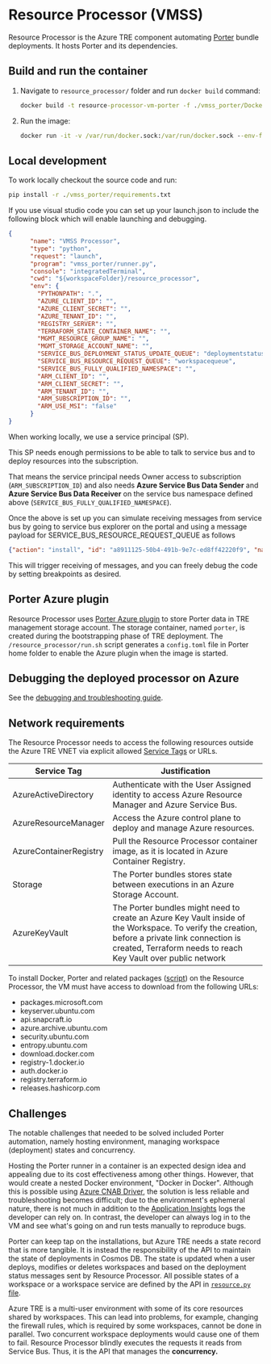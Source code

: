 # Resource Processor (VMSS)

Resource Processor is the Azure TRE component automating [Porter](https://porter.sh) bundle deployments. It hosts Porter and its dependencies.

## Build and run the container

1. Navigate to `resource_processor/` folder and run `docker build` command:

    ```cmd
    docker build -t resource-processor-vm-porter -f ./vmss_porter/Dockerfile .
    ```

1. Run the image:

    ```cmd
    docker run -it -v /var/run/docker.sock:/var/run/docker.sock --env-file .env resource-processor-vm-porter
    ```

## Local development

To work locally checkout the source code and run:

```cmd
pip install -r ./vmss_porter/requirements.txt
```

If you use visual studio code you can set up your launch.json to include the following block which will enable launching and debugging.

```json
{
      "name": "VMSS Processor",
      "type": "python",
      "request": "launch",
      "program": "vmss_porter/runner.py",
      "console": "integratedTerminal",
      "cwd": "${workspaceFolder}/resource_processor",
      "env": {
        "PYTHONPATH": ".",
        "AZURE_CLIENT_ID": "",
        "AZURE_CLIENT_SECRET": "",
        "AZURE_TENANT_ID": "",
        "REGISTRY_SERVER": "",
        "TERRAFORM_STATE_CONTAINER_NAME": "",
        "MGMT_RESOURCE_GROUP_NAME": "",
        "MGMT_STORAGE_ACCOUNT_NAME": "",
        "SERVICE_BUS_DEPLOYMENT_STATUS_UPDATE_QUEUE": "deploymentstatus",
        "SERVICE_BUS_RESOURCE_REQUEST_QUEUE": "workspacequeue",
        "SERVICE_BUS_FULLY_QUALIFIED_NAMESPACE": "",
        "ARM_CLIENT_ID": "",
        "ARM_CLIENT_SECRET": "",
        "ARM_TENANT_ID": "",
        "ARM_SUBSCRIPTION_ID": "",
        "ARM_USE_MSI": "false"
      }
}
```

When working locally, we use a service principal (SP).

This SP needs enough permissions to be able to talk to service bus and to deploy resources into the subscription.

That means the service principal needs Owner access to subscription (`ARM_SUBSCRIPTION_ID`) and also needs **Azure Service Bus Data Sender** and **Azure Service Bus Data Receiver** on the service bus namespace defined above (`SERVICE_BUS_FULLY_QUALIFIED_NAMESPACE`).

Once the above is set up you can simulate receiving messages from service bus by going to service bus explorer on the portal and using a message payload for SERVICE_BUS_RESOURCE_REQUEST_QUEUE as follows

```json
{"action": "install", "id": "a8911125-50b4-491b-9e7c-ed8ff42220f9", "name": "tre-workspace-base", "version": "0.1.0", "parameters": {"azure_location": "westeurope", "workspace_id": "20f9", "tre_id": "myfavtre", "address_space": "192.168.3.0/24"}}
```

This will trigger receiving of messages, and you can freely debug the code by setting breakpoints as desired.

## Porter Azure plugin

Resource Processor uses [Porter Azure plugin](https://github.com/getporter/azure-plugins) to store Porter data in TRE management storage account. The storage container, named `porter`, is created during the bootstrapping phase of TRE deployment. The `/resource_processor/run.sh` script generates a `config.toml` file in Porter home folder to enable the Azure plugin when the image is started.

## Debugging the deployed processor on Azure

See the [debugging and troubleshooting guide](../tre-admins/troubleshooting-guide.md).

## Network requirements

The Resource Processor needs to access the following resources outside the Azure TRE VNET via explicit allowed [Service Tags](https://docs.microsoft.com/en-us/azure/virtual-network/service-tags-overview) or URLs.

| Service Tag | Justification |
| --- | --- |
| AzureActiveDirectory | Authenticate with the User Assigned identity to access Azure Resource Manager and Azure Service Bus. |
| AzureResourceManager | Access the Azure control plane to deploy and manage Azure resources. |
| AzureContainerRegistry | Pull the Resource Processor container image, as it is located in Azure Container Registry.  |
| Storage | The Porter bundles stores state between executions in an Azure Storage Account. |
| AzureKeyVault | The Porter bundles might need to create an Azure Key Vault inside of the Workspace. To verify the creation, before a private link connection is created, Terraform needs to reach Key Vault over public network |

To install Docker, Porter and related packages ([script](/templates/core/terraform/resource_processor/vmss_porter/cloud-config.yaml)) on the Resource Processor, the VM must have access to download from the following URLs:

* packages.microsoft.com
* keyserver.ubuntu.com
* api.snapcraft.io
* azure.archive.ubuntu.com
* security.ubuntu.com
* entropy.ubuntu.com
* download.docker.com
* registry-1.docker.io
* auth.docker.io
* registry.terraform.io
* releases.hashicorp.com

## Challenges

The notable challenges that needed to be solved included Porter automation, namely hosting environment, managing workspace (deployment) states and concurrency.

Hosting the Porter runner in a container is an expected design idea and appealing due to its cost effectiveness among other things. However, that would create a nested Docker environment, "Docker in Docker". Although this is possible using [Azure CNAB Driver](https://github.com/deislabs/cnab-azure-driver), the solution is less reliable and troubleshooting becomes difficult; due to the environment's ephemeral nature, there is not much in addition to the [Application Insights](https://docs.microsoft.com/azure/azure-monitor/app/app-insights-overview) logs the developer can rely on. In contrast, the developer can always log in to the VM and see what's going on and run tests manually to reproduce bugs.

Porter can keep tap on the installations, but Azure TRE needs a state record that is more tangible. It is instead the responsibility of the API to maintain the state of deployments in Cosmos DB. The state is updated when a user deploys, modifies or deletes workspaces and based on the deployment status messages sent by Resource Processor. All possible states of a workspace or a workspace service are defined by the API in [`resource.py` file](https://github.com/microsoft/AzureTRE/blob/main/api_app/models/domain/resource.py).

Azure TRE is a multi-user environment with some of its core resources shared by workspaces. This can lead into problems, for example, changing the firewall rules, which is required by some workspaces, cannot be done in parallel. Two concurrent workspace deployments would cause one of them to fail. Resource Processor blindly executes the requests it reads from Service Bus. Thus, it is the API that manages the **concurrency.**
